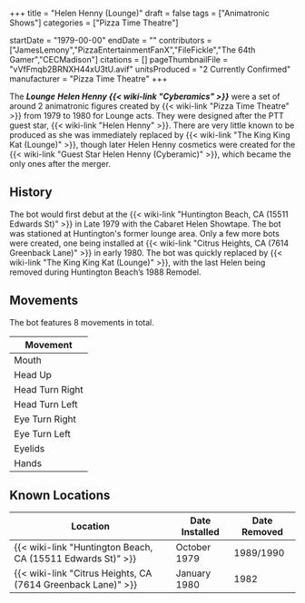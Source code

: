 +++
title = "Helen Henny (Lounge)"
draft = false
tags = ["Animatronic Shows"]
categories = ["Pizza Time Theatre"]


startDate = "1979-00-00"
endDate = ""
contributors = ["JamesLemony","PizzaEntertainmentFanX","FileFickle","The 64th Gamer","CECMadison"]
citations = []
pageThumbnailFile = "vVfFmqb2BRNXH44xU3tU.avif"
unitsProduced = "2 Currently Confirmed"
manufacturer = "Pizza Time Theatre"
+++

The ***Lounge*** ***Helen Henny {{< wiki-link "Cyberamics" >}}*** were a set of around 2 animatronic figures created by {{< wiki-link "Pizza Time Theatre" >}} from 1979 to 1980 for Lounge acts. They were designed after the PTT guest star, {{< wiki-link "Helen Henny" >}}. There are very little known to be produced as she was immediately replaced by {{< wiki-link "The King King Kat (Lounge)" >}}, though later Helen Henny cosmetics were created for the {{< wiki-link "Guest Star Helen Henny (Cyberamic)" >}}, which became the only ones after the merger.

## History

The bot would first debut at the {{< wiki-link "Huntington Beach, CA (15511 Edwards St)" >}} in Late 1979 with the Cabaret Helen Showtape. The bot was stationed at Huntington's former lounge area. Only a few more bots were created, one being installed at {{< wiki-link "Citrus Heights, CA (7614 Greenback Lane)" >}} in early 1980. The bot was quickly replaced by {{< wiki-link "The King King Kat (Lounge)" >}}, with the last Helen being removed during Huntington Beach’s 1988 Remodel.

## Movements

The bot features 8 movements in total.

| Movement        |
|-----------------|
| Mouth           |
| Head Up         |
| Head Turn Right |
| Head Turn Left  |
| Eye Turn Right  |
| Eye Turn Left   |
| Eyelids         |
| Hands           |

## Known Locations

| Location                                                           | Date Installed | Date Removed |
|--------------------------------------------------------------------|----------------|--------------|
| {{< wiki-link "Huntington Beach, CA (15511 Edwards St)" >}}  | October 1979   | 1989/1990    |
| {{< wiki-link "Citrus Heights, CA (7614 Greenback Lane)" >}} | January 1980   | 1982         |